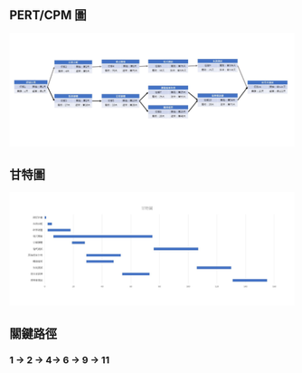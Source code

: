 
## PERT/CPM 圖
![PERT/CPM 圖](投影片1.jpg)


## 甘特圖
![甘特圖](投影片2.jpg)



## 關鍵路徑
### 1 -> 2 -> 4-> 6 -> 9 -> 11
